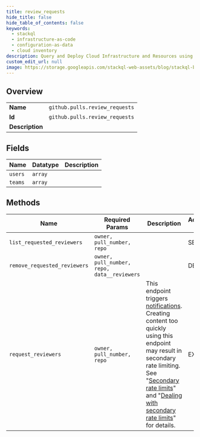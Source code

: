 ```yaml
---
title: review_requests
hide_title: false
hide_table_of_contents: false
keywords:
  - stackql
  - infrastructure-as-code
  - configuration-as-data
  - cloud inventory
description: Query and Deploy Cloud Infrastructure and Resources using SQL
custom_edit_url: null
image: https://storage.googleapis.com/stackql-web-assets/blog/stackql-blog-post-featured-image.png
---
```

  
    

## Overview
<table><tbody>
<tr><td><b>Name</b></td><td><code>github.pulls.review_requests</code></td></tr>
<tr><td><b>Id</b></td><td><code>github.pulls.review_requests</code></td></tr>
<tr><td><b>Description</b></td><td></td></tr>
</tbody></table>

## Fields
| Name | Datatype | Description |
| ---- | -------- | ----------- |
| `users` | `array` |  |
| `teams` | `array` |  |
## Methods
| Name | Required Params | Description | Accessible by |
| ---- | --------------- | ----------- | ------------- |
| `list_requested_reviewers` | `owner, pull_number, repo` |  | SELECT |
| `remove_requested_reviewers` | `owner, pull_number, repo, data__reviewers` |  | DELETE |
| `request_reviewers` | `owner, pull_number, repo` | This endpoint triggers [notifications](https://docs.github.com/github/managing-subscriptions-and-notifications-on-github/about-notifications). Creating content too quickly using this endpoint may result in secondary rate limiting. See "[Secondary rate limits](https://docs.github.com/rest/overview/resources-in-the-rest-api#secondary-rate-limits)" and "[Dealing with secondary rate limits](https://docs.github.com/rest/guides/best-practices-for-integrators#dealing-with-secondary-rate-limits)" for details. | EXEC |
